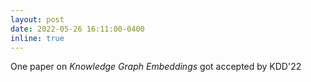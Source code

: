 ```yaml
---
layout: post
date: 2022-05-26 16:11:00-0400
inline: true
---
```


One paper on *Knowledge Graph Embeddings* got accepted by KDD'22
